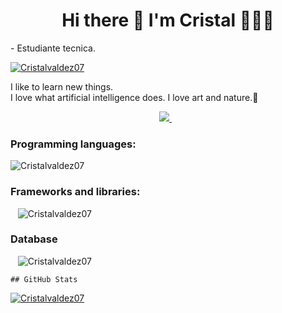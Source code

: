 <h1 align='center'>
  <strong> Hi there 👋 I'm Cristal 👱🏻‍♀️</strong>
</h1>
<p align='left'> 
 - Estudiante tecnica.
</p>
<p align='left'> 

  <a href="https://www.linkedin.com/in/mar%C3%ADa-cristal-valdez-leonardo-869534224/">
  <img src="https://komarev.com/ghpvc/?username=Cristalvaldez07&label=Profile%20views&color=0e75b6&style=flat" alt="Cristalvaldez07" />
</a>
</p>
<p align='left'>
  I like to learn new things. </br>
  I love what artificial intelligence does.
  I love art and nature.🌼

</p>

<p align='center'>
  
  <a href="https://www.linkedin.com/in/mar%C3%ADa-cristal-valdez-leonardo-869534224/">
    <img src="https://img.shields.io/badge/linkedin-%230077B5.svg?&style=for-the-badge&logo=linkedin&logoColor=white" />
  </a>&nbsp;&nbsp;
  
  ### Programming languages:
<p align='left'>
     <img src="https://img.shields.io/badge/JavaScript-323330?style=for-the-badge&logo=javascript&logoColor=F7DF1E" alt="Cristalvaldez07" />
  </a>
  
  ### Frameworks and libraries:
  <p align='left'>

   &nbsp;&nbsp;
     <img src="https://img.shields.io/badge/Node.js-43853D?style=for-the-badge&logo=node.js&logoColor=white" alt="Cristalvaldez07" />
  </a>
  
  ### Database
  <p align='left'>
   
  &nbsp;&nbsp;
     <img src="https://img.shields.io/badge/MySQL-00000F?style=for-the-badge&logo=mysql&logoColor=white" alt="Cristalvaldez07" />
</a>
          
    ## GitHub Stats
<div>
<p align="left">  
 <a href="https://github.com/ryo-ma/github-profile-trophy"><img src="https://github-profile-trophy.vercel.app/?username=difo23" alt="Cristalvaldez07" /></a>
</p>

  <!--
**Cristalvaldez07/Cristalvaldez07** is a ✨ _special_ ✨ repository because its `README.md` (this file) appears on your GitHub profile.

